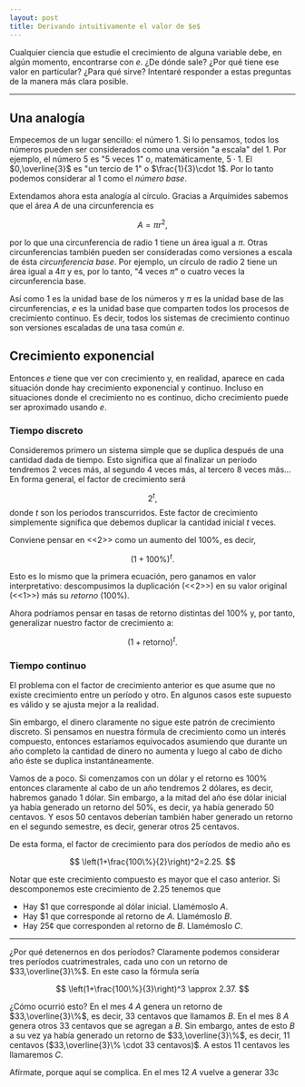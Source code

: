 ```yaml
---
layout: post
title: Derivando intuitivamente el valor de $e$
---
```


Cualquier ciencia que estudie el crecimiento de alguna variable debe, en algún momento, encontrarse con $e$. ¿De dónde sale? ¿Por qué tiene ese valor en particular? ¿Para qué sirve? Intentaré responder a estas preguntas de la manera más clara posible.

-----

## Una analogía

Empecemos de un lugar sencillo: el número $1$. Si lo pensamos, todos los números pueden ser considerados como una versión "a escala" del $1$. Por ejemplo, el número 5 es "5 veces 1" o, matemáticamente, $5\cdot 1$. El $0,\overline{3}$ es "un tercio de 1" o $\frac{1}{3}\cdot 1$. Por lo tanto podemos considerar al $1$ como el *número base*.

Extendamos ahora esta analogía al círculo. Gracias a Arquímides sabemos que el área $A$ de una circunferencia es

$$
	A=\pi r^2,
$$

por lo que una circunferencia de radio 1 tiene un área igual a $\pi$. Otras circunferencias también pueden ser consideradas como versiones a escala de ésta *circunferencia base*. Por ejemplo, un círculo de radio 2 tiene un área igual a $4\pi$ y es, por lo tanto, "4 veces $\pi$" o cuatro veces la circunferencia base.

Así como $1$ es la unidad base de los números y $\pi$ es la unidad base de las circunferencias, $e$ es la unidad base que comparten todos los procesos de crecimiento continuo. Es decir, todos los sistemas de crecimiento continuo son versiones escaladas de una tasa común $e$.

## Crecimiento exponencial

Entonces $e$ tiene que ver con crecimiento y, en realidad, aparece en cada situación donde hay crecimiento exponencial y continuo. Incluso en situaciones donde el crecimiento no es continuo, dicho crecimiento puede ser aproximado usando $e$.

### Tiempo discreto

Consideremos primero un sistema simple que se duplica después de una cantidad dada de tiempo. Esto significa que al finalizar un período tendremos 2 veces más, al segundo 4 veces más, al tercero 8 veces más... En forma general, el factor de crecimiento será

$$
	2^t,
$$
donde $t$ son los períodos transcurridos. Este factor de crecimiento simplemente significa que debemos duplicar la cantidad inicial $t$ veces.

Conviene pensar en <<$2$>> como un aumento del $100\%$, es decir,

$$
	(1+100\%)^t.
$$

Esto es lo mismo que la primera ecuación, pero ganamos en valor interpretativo: descompusimos la duplicación (<<2>>) en su valor original (<<1>>) más su *retorno* ($100\%$).

Ahora podríamos pensar en tasas de retorno distintas del $100\%$ y, por tanto, generalizar nuestro factor de crecimiento a:

$$
	(1+\text{retorno})^t.
$$

### Tiempo continuo

El problema con el factor de crecimiento anterior es que asume que no existe crecimiento entre un período y otro. En algunos casos este supuesto es válido y se ajusta mejor a la realidad.

Sin embargo, el dinero claramente no sigue este patrón de crecimiento discreto. Si pensamos en nuestra fórmula de crecimiento como un interés compuesto, entonces estaríamos equivocados asumiendo que durante un año completo la cantidad de dinero no aumenta y luego al cabo de dicho año éste se duplica instantáneamente.

Vamos de a poco. Si comenzamos con un dólar y el retorno es $100\%$ entonces claramente al cabo de un año tendremos $2$ dólares, es decir, habremos ganado $1$ dólar. Sin embargo, a la mitad del año ése dólar inicial ya había generado un retorno del $50\%$, es decir, ya había generado $50$ centavos. Y esos $50$ centavos deberían también haber generado un retorno en el segundo semestre, es decir, generar otros $25$ centavos.

De esta forma, el factor de crecimiento para dos períodos de medio año es

$$
	\left(1+\frac{100\%}{2}\right)^2=2.25.
$$

Notar que este crecimiento compuesto es mayor que el caso anterior. Si descomponemos este crecimiento de $2.25$ tenemos que

- Hay <span class="tex2jax_ignore">$1</span> que corresponde al dólar inicial. Llamémoslo $A$.
- Hay <span class="tex2jax_ignore">$1</span> que corresponde al retorno de $A$. Llamémoslo $B$.
- Hay 25$\cent$ que corresponden al retorno de $B$. Llamémoslo $C$.

-----

¿Por qué detenernos en dos períodos? Claramente podemos considerar tres períodos cuatrimestrales, cada uno con un retorno de $33,\overline{3}\%$. En este caso la fórmula sería

$$
	\left(1+\frac{100\%}{3}\right)^3 \approx 2.37.
$$

¿Cómo ocurrió esto? En el mes 4 $A$ genera un retorno de $33,\overline{3}\%$, es decir, 33 centavos que llamamos $B$. En el mes 8 $A$ genera otros 33 centavos que se agregan a $B$. Sin embargo, antes de esto $B$ a su vez ya había generado un retorno de $33,\overline{3}\%$, es decir, 11 centavos ($33,\overline{3}\% \cdot 33 centavos)$. A estos 11 centavos les llamaremos $C$.

Afírmate, porque aquí se complica. En el mes 12 $A$ vuelve a generar 33c
